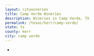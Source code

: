 ```yaml
---
layout: citywineries
title: Camp Verde Wineries
description: Wineries in Camp Verde, TX
permalink: /texas/kerr/camp-verde/
state: tx
county: kerr
city: camp verde
---
```

-
